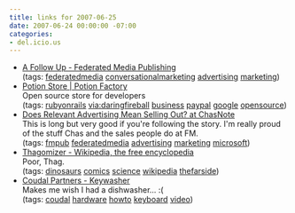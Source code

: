 ```yaml
---
title: links for 2007-06-25
date: 2007-06-24 00:00:00 -07:00
categories:
- del.icio.us
---
```


<ul class="delicious">
    <li>
        <div class="delicious-link"><a href="http://www.federatedmedia.net/blog/archives/2007/06/a_follow_up.php">A Follow Up - Federated Media Publishing</a></div>
        <div class="delicious-tags">(tags: <a href="http://del.icio.us/torrez/federatedmedia">federatedmedia</a> <a href="http://del.icio.us/torrez/conversationalmarketing">conversationalmarketing</a> <a href="http://del.icio.us/torrez/advertising">advertising</a> <a href="http://del.icio.us/torrez/marketing">marketing</a>)</div>
    </li>
    <li>
        <div class="delicious-link"><a href="http://www.potionfactory.com/potionstore">Potion Store | Potion Factory</a></div>
        <div class="delicious-extended">Open source store for developers</div>
        <div class="delicious-tags">(tags: <a href="http://del.icio.us/torrez/rubyonrails">rubyonrails</a> <a href="http://del.icio.us/torrez/via:daringfireball">via:daringfireball</a> <a href="http://del.icio.us/torrez/business">business</a> <a href="http://del.icio.us/torrez/paypal">paypal</a> <a href="http://del.icio.us/torrez/google">google</a> <a href="http://del.icio.us/torrez/opensource">opensource</a>)</div>
    </li>
    <li>
        <div class="delicious-link"><a href="http://chasnote.com/2007/06/24/does-relevant-advertising-mean-selling-out/">Does Relevant Advertising Mean Selling Out? at ChasNote</a></div>
        <div class="delicious-extended">This is long but very good if you're following the story. I'm really proud of the stuff Chas and the sales people do at FM.</div>
        <div class="delicious-tags">(tags: <a href="http://del.icio.us/torrez/fmpub">fmpub</a> <a href="http://del.icio.us/torrez/federatedmedia">federatedmedia</a> <a href="http://del.icio.us/torrez/advertising">advertising</a> <a href="http://del.icio.us/torrez/marketing">marketing</a> <a href="http://del.icio.us/torrez/microsoft">microsoft</a>)</div>
    </li>
    <li>
        <div class="delicious-link"><a href="http://en.wikipedia.org/wiki/Thagomizer">Thagomizer - Wikipedia, the free encyclopedia</a></div>
        <div class="delicious-extended">Poor, Thag.</div>
        <div class="delicious-tags">(tags: <a href="http://del.icio.us/torrez/dinosaurs">dinosaurs</a> <a href="http://del.icio.us/torrez/comics">comics</a> <a href="http://del.icio.us/torrez/science">science</a> <a href="http://del.icio.us/torrez/wikipedia">wikipedia</a> <a href="http://del.icio.us/torrez/thefarside">thefarside</a>)</div>
    </li>
    <li>
        <div class="delicious-link"><a href="http://www.coudal.com/keywasher.php">Coudal Partners - Keywasher</a></div>
        <div class="delicious-extended">Makes me wish I had a dishwasher... :(</div>
        <div class="delicious-tags">(tags: <a href="http://del.icio.us/torrez/coudal">coudal</a> <a href="http://del.icio.us/torrez/hardware">hardware</a> <a href="http://del.icio.us/torrez/howto">howto</a> <a href="http://del.icio.us/torrez/keyboard">keyboard</a> <a href="http://del.icio.us/torrez/video">video</a>)</div>
    </li>
</ul>
